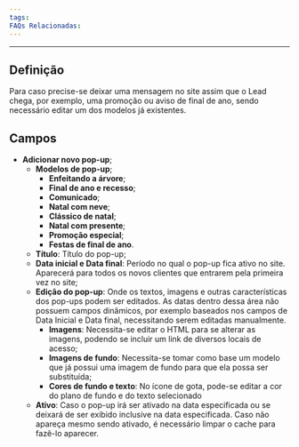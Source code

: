 ```yaml
---
tags:
FAQs Relacionadas:
---
```

---
## Definição

Para caso precise-se deixar uma mensagem no site assim que o Lead chega, por exemplo, uma promoção ou aviso de final de ano, sendo necessário editar um dos modelos já existentes.

## Campos

- **Adicionar novo pop-up**;
	- **Modelos de pop-up**;
		- **Enfeitando a árvore**;
		- **Final de ano e recesso**;
		- **Comunicado**;
		- **Natal com neve**;
		- **Clássico de natal**;
		- **Natal com presente**;
		- **Promoção especial**;
		- **Festas de final de ano**.
	- **Título**: Título do pop-up;
	- **Data inicial e Data final**: Período no qual o pop-up fica ativo no site. Aparecerá para todos os novos clientes que entrarem pela primeira vez no site;
	- **Edição do pop-up**: Onde os textos, imagens e outras características dos pop-ups podem ser editados. As datas dentro dessa área não possuem campos dinâmicos, por exemplo baseados nos campos de Data Inicial e Data final, necessitando serem editadas manualmente.
		- **Imagens**: Necessita-se editar o HTML para se alterar as imagens, podendo se incluir um link de diversos locais de acesso;
		- **Imagens de fundo**: Necessita-se tomar como base um modelo que já possui uma imagem de fundo para que ela possa ser substituída;
		- **Cores de fundo e texto**: No ícone de gota, pode-se editar a cor do plano de fundo e do texto selecionado
	- **Ativo**: Caso o pop-up irá ser ativado na data especificada ou se deixará de ser exibido inclusive na data especificada. Caso não apareça mesmo sendo ativado, é necessário limpar o cache para fazê-lo aparecer.